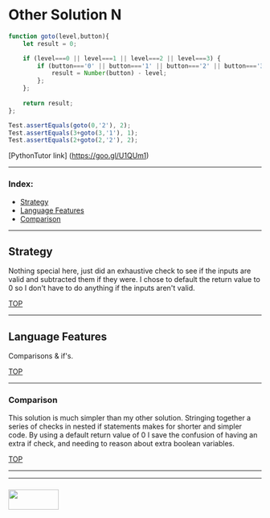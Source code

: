 # Other Solution N

```js
function goto(level,button){
	let result = 0;

	if (level===0 || level===1 || level===2 || level===3) {
		if (button==='0' || button==='1' || button==='2' || button==='3') {
			result = Number(button) - level;
		};
	};
	
	return result;
};

Test.assertEquals(goto(0,'2'), 2);
Test.assertEquals(3+goto(3,'1'), 1);
Test.assertEquals(2+goto(2,'2'), 2);
```

[PythonTutor link] (https://goo.gl/U1QUm1)

___

### Index:
* [Strategy](#strategy)
* [Language Features](#language-features)
* [Comparison](#comparison)

___


## Strategy 

Nothing special here, just did an exhaustive check to see if the inputs are valid and subtracted them if they were.  I chose to default the return value to 0 so I don't have to do anything if the inputs aren't valid.  

[TOP](#mh159)

___


## Language Features

Comparisons & if's.

[TOP](#mh159)

___


### Comparison

This solution is much simpler than my other solution. Stringing together a series of checks in nested if statements makes for shorter and simpler code.  By using a default return value of 0 I save the confusion of having an extra if check, and needing to reason about extra boolean variables.

[TOP](#mh159)

___
___
### <a href="http://elewa.education/blog" target="_blank"><img src="https://user-images.githubusercontent.com/18554853/34921062-506450ae-f97d-11e7-875f-6feeb26ad72d.png" width="100" height="40"/></a>

